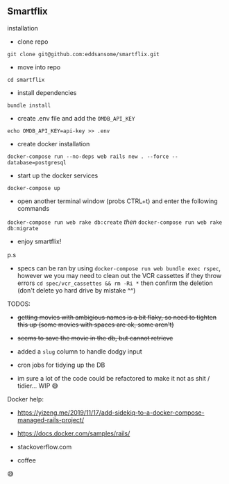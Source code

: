 ## Smartflix

installation

- clone repo

`git clone git@github.com:eddsansome/smartflix.git`

- move into repo

`cd smartflix` 

- install dependencies

`bundle install`

- create .env file and add the `OMDB_API_KEY`

`echo OMDB_API_KEY=api-key >> .env`

- create docker installation

`docker-compose run --no-deps web rails new . --force --database=postgresql`

- start up the docker services

`docker-compose up`

- open another terminal window (probs CTRL+t) and enter the following commands

`docker-compose run web rake db:create`
*then*
`docker-compose run web rake db:migrate`

- enjoy smartflix!

p.s

- specs can be ran by using `docker-compose run web bundle exec rspec`, however we you may need to clean out the VCR cassettes if they throw errors
`cd spec/vcr_cassettes && rm -Ri *`
then confirm the deletion (don't delete yo hard drive by mistake ^^)


TODOS:
  - ~~getting movies with ambigious names is a bit flaky, so need to tighten this up (some movies with spaces are ok, some aren't)~~
  - ~~seems to save the movie in the db, but cannot retrieve~~
  - added a `slug` column to handle dodgy input
  - cron jobs for tidying up the DB
  
  - im sure a lot of the code could be refactored to make it not as shit / tidier... WIP 😅


Docker help:

- https://yizeng.me/2019/11/17/add-sidekiq-to-a-docker-compose-managed-rails-project/

- https://docs.docker.com/samples/rails/

- stackoverflow.com

- coffee

😅
